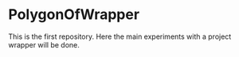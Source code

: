 PolygonOfWrapper
================

This is the first repository. Here the main experiments with a project wrapper will be done.

